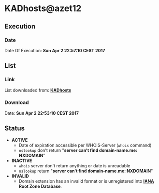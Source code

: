 # KADhosts@azet12

## Execution
### Date
Date Of Execution: **Sun Apr  2 22:57:10 CEST 2017**

## List
### Link
List downloaded from: **[KADhosts](https://github.com/azet12/KADhosts/blob/master/KADhosts.txt)**
### Download
Date: **Sun Apr  2 22:53:10 CEST 2017**

## Status
* **ACTIVE**
    * Date of expiration accessible per WHOIS-Server (`whois` command)
    * `nslookup` don't return "**server can't find domain-name.me: NXDOMAIN**"
* **INACTIVE**
    * `whois` server don't return anything or date is unreadable
    * `nslookup` return "**server can't find domain-name.me: NXDOMAIN**"
* **INVALID**
    * Domain extension has an invalid format or is unregistered into **[IANA](https://www.iana.org/domains/root/db) Root Zone Database**.
